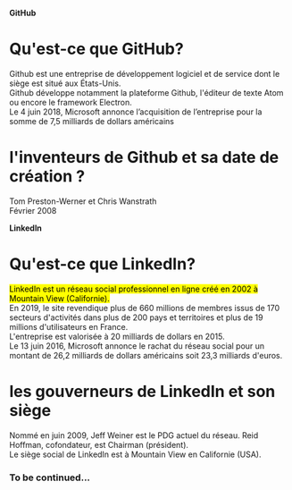 <strong>GitHub</strong>
<h1>Qu'est-ce que GitHub?</h1>
<p>
  Github est une entreprise de développement logiciel et de service dont le siège est situé aux États-Unis.
<br> Github développe notamment la plateforme Github, l'éditeur de texte Atom ou encore le framework Electron.
<br> Le 4 juin 2018, Microsoft annonce l’acquisition de l’entreprise pour la somme de 7,5 milliards de dollars américains 
</p> 
<h1> l'inventeurs de Github et sa date de création ? </h1> 
<p>
  Tom Preston-Werner et Chris Wanstrath<br> Février 2008
</p>

<strong>LinkedIn</strong>
<h1>Qu'est-ce que LinkedIn?</h1>
<p>
   <mark>LinkedIn est un réseau social professionnel en ligne créé en 2002 à Mountain View (Californie).</mark> </br>
   En 2019, le site revendique plus de 660 millions de membres issus de 170 secteurs d'activités dans plus de 200 pays et territoires et plus de 19 millions d'utilisateurs en France. </br>
   L'entreprise est valorisée à 20 milliards de dollars en 2015.</br>
   Le 13 juin 2016, Microsoft annonce le rachat du réseau social pour un montant de 26,2 milliards de dollars américains soit 23,3 milliards d'euros.
</p>
<h1>les gouverneurs de LinkedIn et son siège</h1>
<p>
   Nommé en juin 2009, Jeff Weiner est le PDG actuel du réseau. Reid Hoffman, cofondateur, est Chairman (président).</br> 
   Le siège social de LinkedIn est à Mountain View en Californie (USA).
</p>

<h3>To be continued...</h3>
